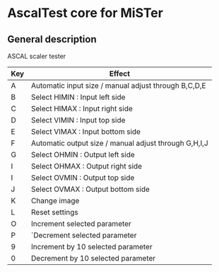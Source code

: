 # AscalTest core for MiSTer

## General description
ASCAL scaler tester


Key | Effect
----|---------------------------------
A   | Automatic input size / manual adjust through B,C,D,E
B   | Select HIMIN : Input left side
C   | Select HIMAX : Input right side
D   | Select VIMIN : Input top side
E   | Select VIMAX : Input bottom side
F   | Automatic output size / manual adjust through G,H,I,J
G   | Select OHMIN : Output left side
I   | Select OHMAX : Output right side
I   | Select OVMIN : Output top side
J   | Select OVMAX : Output bottom side
K   | Change image
L   | Reset settings
O   | Increment selected parameter
P   |`Decrement selected parameter
9   | Increment by 10 selected parameter
0   | Decrement by 10 selected parameter

